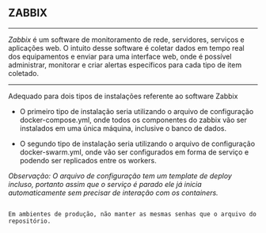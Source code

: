 ## ZABBIX ## 

***

*Zabbix* é um software de monitoramento de rede, servidores, serviços e aplicações web.
O intuito desse software é coletar dados em tempo real dos equipamentos e enviar para
uma interface web, onde é possível administrar, monitorar e criar alertas específicos
para cada tipo de item coletado. 
***

Adequado para dois tipos de instalações referente ao software Zabbix

* O primeiro tipo de instalação seria utilizando o arquivo de configuração docker-compose.yml, onde todos os componentes do zabbix vão ser instalados em uma única máquina, inclusive o banco de dados. 

* O segundo tipo de instalação seria utilizando o arquivo de configuração docker-swarm.yml, onde vão ser configurados em forma de serviço e podendo ser replicados entre os workers. 

 *Observação: O arquivo de configuração tem um template de deploy incluso, portanto assim que o serviço é parado ele já inicia automaticamente sem precisar de interação com os containers.* 


~~~~ Ambiente de produção

Em ambientes de produção, não manter as mesmas senhas que o arquivo do repositório.

~~~~
